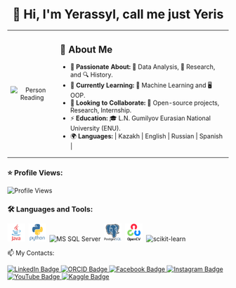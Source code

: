 <h1 align="center">👋 Hi, I'm <b>Yerassyl, call me just Yeris</b></h1>

<table>
  <tr>
    <td>
      <div align="center">
        <img src="https://media.giphy.com/media/xT9IgG50Fb7Mi0prBC/giphy.gif" width="300" alt="Person Reading"/>
      </div>
    </td>
    <td>
      <h2>👀 About Me</h2>
      <ul>
        <li>🔎 <b>Passionate About:</b> 📜 Data Analysis, 📖 Research, and 🔍 History.</li>
        <li>🌱 <b>Currently Learning:</b> 📘 Machine Learning and 🖥️ OOP.</li>
        <li>🤝 <b>Looking to Collaborate:</b> 🚀 Open-source projects, Research, Internship.</li>
        <li>⚡ <b>Education:</b> 🎓 L.N. Gumilyov Eurasian National University (ENU).</li>
        <li>🌍 <b>Languages:</b>  | Kazakh | English | Russian | Spanish | </li>
      </ul>
    </td>
  </tr>
</table>

### :star: Profile Views:
![Profile Views](https://komarev.com/ghpvc/?username=Yerassyl04)

### :hammer_and_wrench: Languages and Tools:
<div> 
  <img src="https://github.com/devicons/devicon/blob/master/icons/java/java-original-wordmark.svg" title="Java" alt="Java" width="40" height="40"/>&nbsp; 
  <img src="https://github.com/devicons/devicon/blob/master/icons/python/python-original-wordmark.svg" title="Python" alt="Python" width="40" height="40"/>&nbsp; 
  <img src="https://img.icons8.com/color/48/000000/microsoft-sql-server.png" title="MS SQL Server" alt="MS SQL Server" width="40" height="40"/>&nbsp; 
  <img src="https://github.com/devicons/devicon/blob/master/icons/postgresql/postgresql-original-wordmark.svg" title="PostgreSQL" alt="PostgreSQL" width="40" height="40"/>&nbsp; 
  <img src="https://github.com/devicons/devicon/blob/master/icons/opencv/opencv-original-wordmark.svg" title="OpenCV" alt="OpenCV" width="40" height="40"/>&nbsp;
  <img src="https://upload.wikimedia.org/wikipedia/commons/0/0a/Scikit_learn_logo_small.svg" title="scikit-learn" alt="scikit-learn" width="40" height="40"/>&nbsp;
</div>

:mailbox: My Contacts:
<div id="badges"> 
  <a href="https://www.linkedin.com/in/ерасыл-искаков-2037a2283" target="_blank"> 
    <img src="https://img.shields.io/badge/LinkedIn-blue?style=for-the-badge&logo=linkedin&logoColor=white" alt="LinkedIn Badge"/> 
  </a> 
  <a href="https://orcid.org/0009-0001-8723-3688" target="_blank"> 
    <img src="https://img.shields.io/badge/ORCID-green?style=for-the-badge&logo=orcid&logoColor=white" alt="ORCID Badge"/> 
  </a> 
  <a href="https://www.facebook.com/thisyerassyl" target="_blank"> 
    <img src="https://img.shields.io/badge/Facebook-blue?style=for-the-badge&logo=facebook&logoColor=white" alt="Facebook Badge"/> 
  </a> 
  <a href="https://www.instagram.com/thisyerassyl/" target="_blank"> 
    <img src="https://img.shields.io/badge/Instagram-purple?style=for-the-badge&logo=instagram&logoColor=white" alt="Instagram Badge"/> 
  </a> 
  <a href="https://www.youtube.com/your-youtube-URL" target="_blank"> 
    <img src="https://img.shields.io/badge/YouTube-red?style=for-the-badge&logo=youtube&logoColor=white" alt="YouTube Badge"/> 
  </a> 
  <a href="https://www.kaggle.com/iskakovyerassyl" target="_blank"> 
    <img src="https://img.shields.io/badge/Kaggle-blue?style=for-the-badge&logo=kaggle&logoColor=white" alt="Kaggle Badge"/> 
  </a> 
</div>

